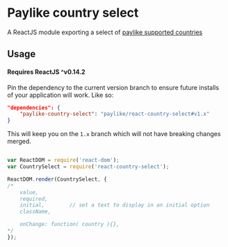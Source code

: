 # Paylike country select

A ReactJS module exporting a select of [paylike supported countries](https://github.com/paylike/countries)


## Usage

#### Requires ReactJS ^v0.14.2

Pin the dependency to the current version branch to ensure future installs of
your application will work. Like so:

```json
"dependencies": {
	"paylike-country-select": "paylike/react-country-select#v1.x"
}
```

This will keep you on the `1.x` branch which will not have breaking changes
merged.

```js

var ReactDOM = require('react-dom');
var CountrySelect = require('react-country-select');

ReactDOM.render(CountrySelect, {
/*
	value,
	required,
	initial,		// set a text to display in an initial option
	className,

	onChange: function( country ){},
*/
});

```

